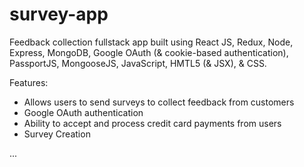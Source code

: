 # survey-app

Feedback collection fullstack app built using React JS, Redux, Node, Express, MongoDB, Google OAuth (& cookie-based authentication), PassportJS, MongooseJS, JavaScript, HMTL5 (& JSX), &amp; CSS.

Features:

- Allows users to send surveys to collect feedback from customers
- Google OAuth authentication
- Ability to accept and process credit card payments from users
- Survey Creation

...
